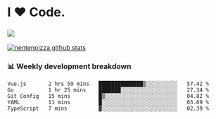 # I ❤️ Code.

### ![](http://img.shields.io/badge/Go-language-blue?style=for-the-badge&logo=appveyor)
[![nentenpizza github stats](https://github-readme-stats.vercel.app/api?username=nentenpizza&count_private=true)](https://github.com/anuraghazra/github-readme-stats)

### 📊 Weekly development breakdown

<!--START_SECTION:waka-->
```text
Vue.js       2 hrs 59 mins   ██████████████▒░░░░░░░░░░   57.42 % 
Go           1 hr 25 mins    ███████░░░░░░░░░░░░░░░░░░   27.34 % 
Git Config   15 mins         █▒░░░░░░░░░░░░░░░░░░░░░░░   04.82 % 
YAML         11 mins         █░░░░░░░░░░░░░░░░░░░░░░░░   03.69 % 
TypeScript   7 mins          ▓░░░░░░░░░░░░░░░░░░░░░░░░   02.39 % 
```
<!--END_SECTION:waka-->

